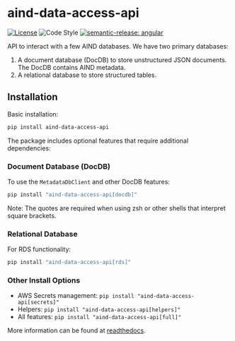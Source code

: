 # aind-data-access-api

[![License](https://img.shields.io/badge/license-MIT-brightgreen)](LICENSE)
![Code Style](https://img.shields.io/badge/code%20style-black-black)
[![semantic-release: angular](https://img.shields.io/badge/semantic--release-angular-e10079?logo=semantic-release)](https://github.com/semantic-release/semantic-release)

API to interact with a few AIND databases. We have two primary databases:

1. A document database (DocDB) to store unstructured JSON documents. The DocDB contains AIND metadata.
2. A relational database to store structured tables.

## Installation

Basic installation:
```bash
pip install aind-data-access-api
```

The package includes optional features that require additional dependencies:

### Document Database (DocDB)
To use the `MetadataDbClient` and other DocDB features:
```bash
pip install "aind-data-access-api[docdb]"
```
Note: The quotes are required when using zsh or other shells that interpret square brackets.

### Relational Database
For RDS functionality:
```bash
pip install "aind-data-access-api[rds]"
```

### Other Install Options
- AWS Secrets management: `pip install "aind-data-access-api[secrets]"`
- Helpers: `pip install "aind-data-access-api[helpers]"`
- All features: `pip install "aind-data-access-api[full]"`

More information can be found at [readthedocs](https://aind-data-access-api.readthedocs.io).
